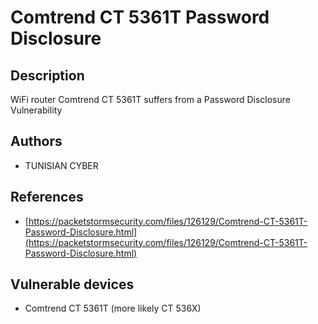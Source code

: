 # Comtrend CT 5361T Password Disclosure

## Description
WiFi router Comtrend CT 5361T suffers from a Password Disclosure Vulnerability

## Authors
* TUNISIAN CYBER

## References
* [https://packetstormsecurity.com/files/126129/Comtrend-CT-5361T-Password-Disclosure.html](https://packetstormsecurity.com/files/126129/Comtrend-CT-5361T-Password-Disclosure.html)

## Vulnerable devices
* Comtrend CT 5361T (more likely CT 536X)
